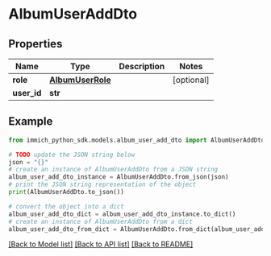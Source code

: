 # AlbumUserAddDto


## Properties

Name | Type | Description | Notes
------------ | ------------- | ------------- | -------------
**role** | [**AlbumUserRole**](AlbumUserRole.md) |  | [optional] 
**user_id** | **str** |  | 

## Example

```python
from immich_python_sdk.models.album_user_add_dto import AlbumUserAddDto

# TODO update the JSON string below
json = "{}"
# create an instance of AlbumUserAddDto from a JSON string
album_user_add_dto_instance = AlbumUserAddDto.from_json(json)
# print the JSON string representation of the object
print(AlbumUserAddDto.to_json())

# convert the object into a dict
album_user_add_dto_dict = album_user_add_dto_instance.to_dict()
# create an instance of AlbumUserAddDto from a dict
album_user_add_dto_from_dict = AlbumUserAddDto.from_dict(album_user_add_dto_dict)
```
[[Back to Model list]](../README.md#documentation-for-models) [[Back to API list]](../README.md#documentation-for-api-endpoints) [[Back to README]](../README.md)


